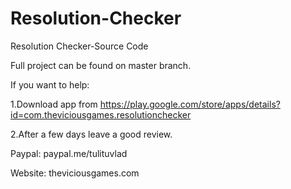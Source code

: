 # Resolution-Checker
Resolution Checker-Source Code

Full project can be found on master branch.

If you want to help:

1.Download app from https://play.google.com/store/apps/details?id=com.theviciousgames.resolutionchecker

2.After a few days leave a good review.

Paypal: paypal.me/tulituvlad

Website: theviciousgames.com
